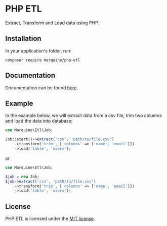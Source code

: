 # PHP ETL
Extract, Transform and Load data using PHP.

## Installation
In your application's folder, run:
```
composer require marquine/php-etl
```

## Documentation
Documentation can be found [here](http://php-etl.readthedocs.io/).


## Example
In the example below, we will extract data from a csv file, trim two columns and load the data into database:
```php
use Marquine\Etl\Job;

Job::start()->extract('csv', 'path/to/file.csv')
    ->transform('trim', ['columns' => ['name', 'email']])
    ->load('table', 'users');
```
or
```php
use Marquine\Etl\Job;

$job = new Job;
$job->extract('csv', 'path/to/file.csv')
    ->transform('trim', ['columns' => ['name', 'email']])
    ->load('table', 'users');
```

## License
PHP ETL is licensed under the [MIT license](http://opensource.org/licenses/MIT).
